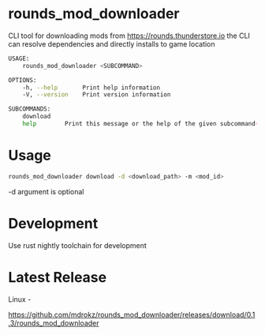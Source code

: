 # rounds_mod_downloader

CLI tool for downloading mods from https://rounds.thunderstore.io the CLI can resolve dependencies and directly installs to game location
```bash
USAGE:
    rounds_mod_downloader <SUBCOMMAND>

OPTIONS:
    -h, --help       Print help information
    -V, --version    Print version information

SUBCOMMANDS:
    download    
    help        Print this message or the help of the given subcommand(s)
```


# Usage

```bash
rounds_mod_downloader download -d <download_path> -m <mod_id>
```

-d argument is optional

# Development

Use rust nightly toolchain for development

# Latest Release

Linux -

https://github.com/mdrokz/rounds_mod_downloader/releases/download/0.1.3/rounds_mod_downloader

